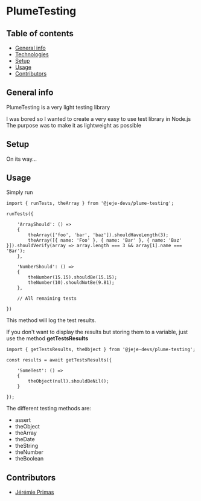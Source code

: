 # PlumeTesting

## Table of contents

* [General info](#general-info)
* [Technologies](#technologies)
* [Setup](#setup)
* [Usage](#usage)
* [Contributors](#contributors)

## General info

PlumeTesting is a very light testing library

I was bored so I wanted to create a very easy to use test library in Node.js
The purpose was to make it as lightweight as possible

## Setup

On its way...

## Usage

Simply run

```
import { runTests, theArray } from '@jeje-devs/plume-testing';

runTests({

    'ArrayShould': () =>
    {
        theArray(['foo', 'bar', 'baz']).shouldHaveLength(3);
        theArray([{ name: 'Foo' }, { name: 'Bar' }, { name: 'Baz' }]).shouldVerify(array => array.length === 3 && array[1].name === 'Bar');
    },

    'NumberShould': () =>
    {
        theNumber(15.15).shouldBe(15.15);
        theNumber(10).shouldNotBe(9.81);
    },

    // All remaining tests

})
```

This method will log the test results.

If you don't want to display the results but storing them to a variable, just use the method **getTestsResults**

```
import { getTestsResults, theObject } from '@jeje-devs/plume-testing';

const results = await getTestsResults({

    'SomeTest': () =>
    {
        theObject(null).shouldBeNil();
    }

});
```

The different testing methods are:
- assert
- theObject
- theArray
- theDate
- theString
- theNumber
- theBoolean

## Contributors

- [Jérémie Primas](https://github.com/JeremiePr)